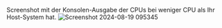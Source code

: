 Screenshot mit der Konsolen-Ausgabe der CPUs bei weniger CPU als Ihr Host-System hat.
![Screenshot 2024-08-19 095345](https://github.com/user-attachments/assets/7ebbf45b-2a1e-4c43-ac0a-4555d20cb9a4)
